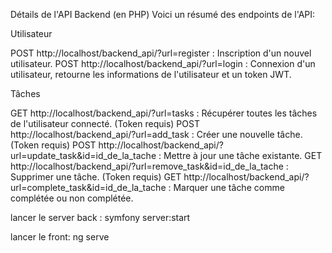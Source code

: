 Détails de l'API Backend (en PHP)
Voici un résumé des endpoints de l'API:

Utilisateur

POST http://localhost/backend_api/?url=register : Inscription d'un nouvel utilisateur.
POST http://localhost/backend_api/?url=login : Connexion d'un utilisateur, retourne les informations de l'utilisateur et un token JWT.

Tâches

GET http://localhost/backend_api/?url=tasks : Récupérer toutes les tâches de l'utilisateur connecté. (Token requis)
POST http://localhost/backend_api/?url=add_task : Créer une nouvelle tâche. (Token requis)
POST http://localhost/backend_api/?url=update_task&id=id_de_la_tache : Mettre à jour une tâche existante.
GET http://localhost/backend_api/?url=remove_task&id=id_de_la_tache : Supprimer une tâche. (Token requis)
GET http://localhost/backend_api/?url=complete_task&id=id_de_la_tache : Marquer une tâche comme complétée ou non complétée.

lancer le server back :
symfony server:start

lancer le front:
ng serve
